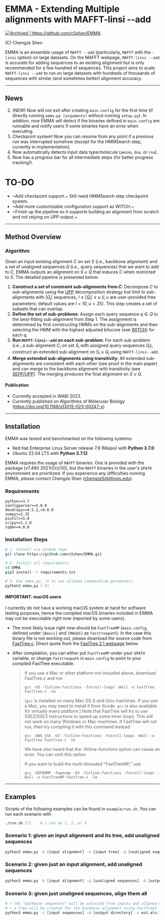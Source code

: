 # EMMA - Extending Multiple alignments with MAFFT-linsi --add
<a href="https://archive.softwareheritage.org/browse/origin/?origin_url=https://github.com/c5shen/EMMA">
    <img src="https://archive.softwareheritage.org/badge/origin/https://github.com/c5shen/EMMA/" alt="Archived | https://github.com/c5shen/EMMA"/>
</a>


(C) Chengze Shen

EMMA is an ensemble usage of `MAFFT --add` (particularly, `MAFFT` with the `-linsi` option) on large datasets. On the MAFFT webpage, `MAFFT-linsi --add` is accurate for adding sequences to an existing alignment but is only recommended for a few hundred of sequences. This project aims to scale `MAFFT-linsi --add` to run on large datasets with hundreds of thousands of sequences with similar (and sometimes better) alignment accuracy.

----
News
----
2. (NEW) Now will not exit after creating `main.config` for the first time (if directly running `emma.py [arguments]` without running `setup.py`). In addition, now EMMA will detect if the binaries defined in `main.config` are runnable and notify users if some binaries have an error when executing.
1. Checkpoint system! Now you can resume from any point if a previous run was interrupted somehow (except for the HMMSearch step, currently in implementation).
2. Now automatically detects input data type/molecule (`amino`, `dna`, or `rna`).
3. Now has a progress bar for all intermediate steps (for better progress tracking!).


# TO-DO
* ~Add checkpoint support.~ Still need HMMSearch step checkpoint system.
* ~Add more customizable configuration support as WITCH.~
* ~Finish up the pipeline so it supports building an alignment from scratch and not relying on UPP output.~


---------------
Method Overview
---------------
### Algorithm
Given an input existing alignment $C$ on set $S$ (i.e., backbone alignment) and a set of unaligned sequences $Q$ (i.e., query sequences) that we want to add to $C$, EMMA outputs an alignment on $S\cup Q$ that induces $C$ when restricted to $S$. The detailed pipeline is presented below:
1. __Construct a set of constraint sub-alignments from $C$__: Decompose $C$ to sub-alignments using the [UPP](https://github.com/smirarab/sepp/blob/master/README.UPP.md) decomposition strategy but limit to sub-alignments with $|Q_i|$ sequences, $l\leq |Q_i|\leq u$ ($l,u$ are user-provided free parameters; default values are $l=10,u=25$). This step creates a set of subsets that can overlap.
2. __Define the set of sub-problems__: Assign each query sequence $q\in Q$ to the best-fitting sub-alignment from Step 1. The assignment is determined by first constructing HMMs on the sub-alignments and then selecting the HMM with the highest adjusted bitscore (see [WITCH](https://github.com/c5shen/WITCH)) for each $q$.
3. __Run `MAFFT-linsi--add` on each sub-problem__: For each sub-problem (i.e., a sub-alignment $C_i$ on set $S_i$ with assigned query sequences $Q_i$), construct an extended sub-alignment on $S_i\cup Q_i$ using `MAFFT-linsi--add`.
4. __Merge extended sub-alignments using transitivity__: All extended sub-alignments are consistent with each other (see proof in the main paper) and can merge to the backbone alignment with transitivity (see [SEPP/UPP](https://github.com/smirarab/sepp)). The merging produces the final alignment on $S\cup Q$.

#### Publication
* Currently accepted in WABI 2023.
* Currently published on Algorithms of Molecular Biology (https://doi.org/10.1186/s13015-023-00247-x).

------------
Installation
------------
EMMA was tested and benchmarked on the following systems:
* Red Hat Enterprise Linux Server release 7.9 (Maipo) with __Python 3.7.0__
* Ubuntu 22.04 LTS with __Python 3.7.12__

EMMA requires the usage of `MAFFT` binaries. One is provided with the package (v7.490 2021/Oct/30), but the `MAFFT` binaries in the user's `$PATH` environment are prioritized. If you experience any difficulties running EMMA, please contact Chengze Shen (chengze5@illinois.edu).

### Requirements
```
python>=3.7
configparser>=5.0.0
dendropy>=4.5.2,<4.6.0
numpy>=1.15
psutil>=5.0
scipy>=1.1.0
tqdm>=4.0.0
```

### Installation Steps
```bash
# 1. Install via GitHub repo
git clone https://github.com/c5shen/EMMA.git

# 2. Install all requirements
cd EMMA
pip3 install -r requirements.txt

# 3. Use emma.py, -h to see allowed commandline parameters
python3 emma.py [-h]
```

#### IMPORTANT: macOS users
I currently do not have a working macOS system at hand for software testing purposes, hence the compiled macOS binaries included in EMMA may not be executable right now (reported by some users).
    
* The most likely issue right now should be `FastTreeMP` (`main.config`, defined under `[Basic]` and `[MAGUS]` as `fasttreepath`). In the case this binary file is not working out, please download the source code from [FastTree.c](http://www.microbesonline.org/fasttree/FastTree.c).
Direct quote from the [FastTree 2.1 webpage](http://www.microbesonline.org/fasttree/#Install) below.
* After compilation, you can either put `FastTreeMP` under your `$PATH` variable, or change `fasttreepath` in `main.config` to point to your compiled FastTree executable.

    > If you use a Mac or other platform not included above, download FastTree.c and run
    >
    > `gcc -O3 -finline-functions -funroll-loops -Wall -o FastTree FastTree.c -lm`
    >
    > (`gcc` is installed on many Mac OS X and Unix machines. If you use a Mac, you may need to install it from Xcode. `gcc` is also available for virtually every platform.) Note that FastTree will try to use SSE2/SSE3 instructions to speed up some inner loops. This will not work on many Windows or Mac machines. If FastTree will not run, then try compiling it with this command instead:
    >
    > `gcc -DNO_SSE -O3 -finline-functions -funroll-loops -Wall -o FastTree FastTree.c -lm`
    >
    > We have also heard that the -finline-functions option can cause an error. You can omit this option.
    >
    > If you want to build the multi-threaded "FastTreeMP," use
    >
    > `gcc -DOPENMP -fopenmp -O3 -finline-functions -funroll-loops -Wall -o FastTreeMP FastTree.c -lm`

-------
Examples
-------
Scripts of the following examples can be found in `example/run.sh`. You can run each scenario with
```bash
./run.sh [i]    # i can be 1, 2, or 3
```

### Scenario 1: given an input alignment and its tree, add unaligned sequences
```bash
python3 emma.py -b [input alignment] -e [input tree] -q [unaligned sequences] -d [output directory] -o est.aln.fasta
```

### Scenario 2: given just an input alignment, add unaligned sequences
```bash
python3 emma.py -b [input alignment] -q [unaligned sequences] -d [output directory] -o est.aln.fasta
```

### Scenario 3: given just unaligned sequences, align them all
```bash
# > the "backbone sequences" will be selected from inputs and aligned with default MAGUS
# > a tree will be created for the backbone alignment using FastTree2
python3 emma.py -i [input sequences] -d [output directory] -o est.aln.fasta
```
